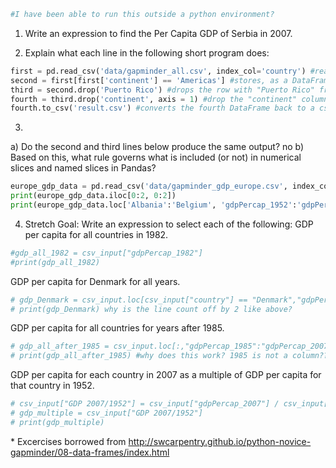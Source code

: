 
```python
#I have been able to run this outside a python environment?
```

1. Write an expression to find the Per Capita GDP of Serbia in 2007.
<!-- # csv_input = pd.read_csv("data\gapminder_all.csv")

# # serbia_gdp_2007 = csv_input.loc[csv_input["country"] == "Serbia", "gdpPercap_2007"]
# # print(serbia_gdp_2007) #why does it print row 132 when the row is 134? -->
2. Explain what each line in the following short program does: 
```python
first = pd.read_csv('data/gapminder_all.csv', index_col='country') #reads in the csv file and stores it as a DataFrame object variable named "first"; the index column (leftmost column to be displayed) will be "country"
second = first[first['continent'] == 'Americas'] #stores, as a DataFrame object named "second", the full table but filtered for data that is on the "Americas" continent 
third = second.drop('Puerto Rico') #drops the row with "Puerto Rico" from the table
fourth = third.drop('continent', axis = 1) #drop the "continent" column; 1 is column, 0 is row (default is 0)
fourth.to_csv('result.csv') #converts the fourth DataFrame back to a csv file
```
3. 
a) Do the second and third lines below produce the same output? no 
b) Based on this, what rule governs what is included (or not) in numerical slices and named slices in Pandas?
```python
europe_gdp_data = pd.read_csv('data/gapminder_gdp_europe.csv', index_col='country') 
print(europe_gdp_data.iloc[0:2, 0:2])
print(europe_gdp_data.loc['Albania':'Belgium', 'gdpPercap_1952':'gdpPercap_1962'])
```

4. Stretch Goal: 
Write an expression to select each of the following:
GDP per capita for all countries in 1982.
```python
#gdp_all_1982 = csv_input["gdpPercap_1982"]
#print(gdp_all_1982)
```
GDP per capita for Denmark for all years.
```python
# gdp_Denmark = csv_input.loc[csv_input["country"] == "Denmark","gdpPercap_1952":"gdpPercap_2007"]
# print(gdp_Denmark) why is the line count off by 2 like above?
```
GDP per capita for all countries for years after 1985.
```python
# gdp_all_after_1985 = csv_input.loc[:,"gdpPercap_1985":"gdpPercap_2007"]
# print(gdp_all_after_1985) #why does this work? 1985 is not a column??
```
GDP per capita for each country in 2007 as a multiple of GDP per capita for that country in 1952.
```python
# csv_input["GDP 2007/1952"] = csv_input["gdpPercap_2007"] / csv_input["gdpPercap_1952"]
# gdp_multiple = csv_input["GDP 2007/1952"]
# print(gdp_multiple)
```

\* Excercises borrowed from http://swcarpentry.github.io/python-novice-gapminder/08-data-frames/index.html
